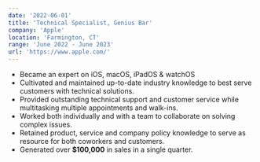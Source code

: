 ```yaml
---
date: '2022-06-01'
title: 'Technical Specialist, Genius Bar'
company: 'Apple'
location: 'Farmington, CT'
range: 'June 2022 - June 2023'
url: 'https://www.apple.com/'
---
```


- Became an expert on iOS, macOS, iPadOS & watchOS
- Cultivated and maintained up-to-date industry knowledge to best serve customers with technical solutions.
- Provided outstanding technical support and customer service while multitasking multiple appointments and walk-ins.
- Worked both individually and with a team to collaborate on solving complex issues.
- Retained product, service and company policy knowledge to serve as resource for both coworkers and customers.
- Generated over **$100,000** in sales in a single quarter.